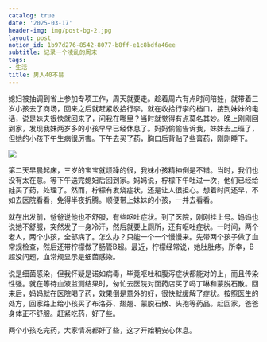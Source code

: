 ```yaml
---
catalog: true
date: '2025-03-17'
header-img: img/post-bg-2.jpg
layout: post
notion_id: 1b97d276-8542-8077-b8ff-e1c8bdfa46ee
subtitle: 记录一个凌乱的周末
tags:
- 生活
title: 男人40不易
---
```


媳妇被抽调到省上参加专项工作，周天就要走。趁着周六有点时间陪娃，就带着三岁小孩去了商场，回来之后就赶紧收拾行李。就在收拾行李的档口，接到妹妹的电话，说是妹夫很快就回来了，问我在哪里？当时就觉得有点莫名其妙。晚上刚刚回到家，发现我妹两岁多的小孩早早已经休息了。妈妈偷偷告诉我，妹妹去上班了，但她的小孩下午生病很厉害。下午去买了药，胸口后背贴了些膏药，刚刚睡下。


![](https://prod-files-secure.s3.us-west-2.amazonaws.com/5e11c35f-1dd6-416f-868e-8acb8013660f/642bf794-1914-4833-9208-a1e5018e1265/20250317174907.jpg?X-Amz-Algorithm=AWS4-HMAC-SHA256&X-Amz-Content-Sha256=UNSIGNED-PAYLOAD&X-Amz-Credential=ASIAZI2LB466YGRD3B6X%2F20250317%2Fus-west-2%2Fs3%2Faws4_request&X-Amz-Date=20250317T101600Z&X-Amz-Expires=3600&X-Amz-Security-Token=IQoJb3JpZ2luX2VjEOr%2F%2F%2F%2F%2F%2F%2F%2F%2F%2FwEaCXVzLXdlc3QtMiJGMEQCIDZZiWkHnW297rX5gOG2Eu8qFlNTRK1vKnuRLVmFGPuVAiB3DIyFS8sPZLHBJFfF9g7%2BHAPpqn84cXplT5AWA0F1eSr%2FAwhDEAAaDDYzNzQyMzE4MzgwNSIM5%2BLVBXUF%2BqO5BFCZKtwDR7FvKvDQpj%2Bm30fLPcZhHULM9nw2D5yz7aC%2BIsS6bj9pysyBOgrQLPwNr9ZiPLFZIwmk082bcOOD9tLv8XRzK6jT%2FAt2xOmaVE1KNoxAX4m2K8DIKpjKh00d8NFXRJCYrOkl4w5lPs5FGOFKvo0Y95PpNQMyhPwx30XUzA2gTop1yN0GYJI91vdhXgMCsHvRwaODM5VMzhKJJ1A9xbp9KEVwZzDq9LGfx38%2FwjPdTRuAsPj6pcBhlp%2BrD9iTgbKXVqUKbR6J5wywLmWqQ74DixTaAb7DwbGpnoBfhZ6RmlUSfaVVKZjvHKHKFsRF%2Fg0m2Db1StcLQQa%2B3AwjaKTmT16iyIIZLkywwNmG0tOD7oSlYKhGaYwJiEWKo3lWvMUPE2XBIy2iCXMChz23pw1d%2FNAzwGD%2FMeMxDLvCzXzeOEIf8Zv%2B6PoIv3n1EYfrzCOBfBTo%2F2hLyCw%2BW2aTcQhHqurxh1WqFC3A6OMwjRxKL%2FNpVrs%2FJKsfK6ztSheCo8%2FZUqJERqiejvEcAqv%2B2YARNW3C%2BwylVNTmPZXnNwiuPBbXvo%2BIMnX%2BJoJwNkLWHesPId3c9xY4K%2FV9zZZa6pXMmfRH0YJnPzfXfn7i5bW9glWO2iEqQPBV%2BoZHkC4wsOvfvgY6pgGj0m%2FTkIkggH7oznKUNzLUpfACaZudZaBZSg4S9iJSKmDEezeeQ%2Beskcdgi6vR%2BUdGoZsZKYF3E1EIv4Y6vWlXhVV2fsGJYSCIpNDeZhPpsWQalfj7r1InKWgCPmzW3fMDLmTgDo3S0kpZ6w0FgPOJrHGm%2FNNsCsq%2BkNp85uR2SD7wdnVtI7rXBarhSRSex3kyr0Xq22z4eMSIEqsByj8q6y25JcwW&X-Amz-Signature=9c76bea16354c1d153c98cf55d71754bf73adedba2fad3b197897844bc1f9740&X-Amz-SignedHeaders=host&x-id=GetObject)


第二天早晨起床，三岁的宝宝就烦躁的很，我妹小孩精神倒是不错。当时，我们也没有太在意。等下午送完媳妇后回到家。妈妈说，柠檬下午吐过一次，他们已经给娃买了药，处理了。然而，柠檬有发烧症状，还是让人很担心。想着时间还早，不如去医院看看，免得半夜折腾。顺便带上妹妹的小孩，一并去看看。





就在出发前，爸爸说他也不舒服，有些呕吐症状。到了医院，刚刚挂上号。妈妈也说她不舒服，突然发了一身冷汗，然后就要上厕所，还有呕吐症状。一时间，两个老人，两个小孩，全部病了。怎么办？只能一个一个慢慢来。先带两个孩子做了血常规检查，然后还带柠檬做了肠管B超。最近，柠檬经常说，她肚肚疼。所幸，B超没问题，血常规显示是细菌感染。





说是细菌感染，但我怀疑是诺如病毒，毕竟呕吐和腹泻症状都能对的上，而且传染性强。就在等待血液监测结果时，匆忙去医院对面药店买了吗丁啉和蒙脱石散。回来后，妈妈就在医院喝了药，效果倒是意外的好，很快就缓解了症状。按照医生的处方，回家路上给小孩买了布洛芬、翅翘、蒙脱石散、头孢等药品。赶回家，爸爸身体正不舒服。赶紧吃药，好了些。





两个小孩吃完药，大家情况都好了些，这才开始稍安心休息。